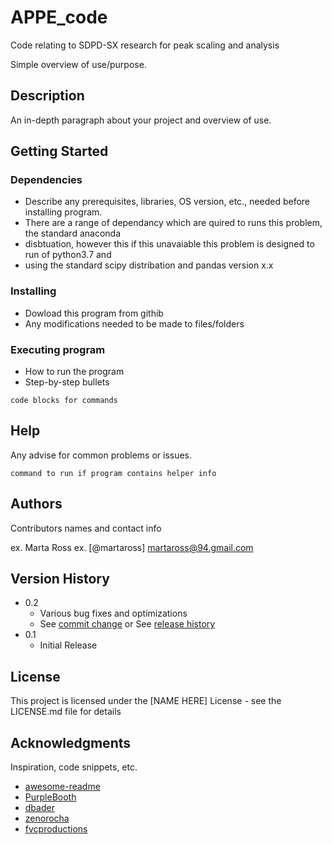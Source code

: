 # APPE_code
Code relating to SDPD-SX research for peak scaling and analysis

Simple overview of use/purpose.

## Description

An in-depth paragraph about your project and overview of use.

## Getting Started


### Dependencies

* Describe any prerequisites, libraries, OS version, etc., needed before installing program.
* There are a range of dependancy which are quired to runs this problem, the standard anaconda 
* disbtuation, however this if this unavaiable this problem is designed to run of python3.7 and
* using the standard scipy distribation and pandas version x.x 

### Installing

* Dowload this program from githib 
* Any modifications needed to be made to files/folders

### Executing program

* How to run the program
* Step-by-step bullets
```
code blocks for commands
```

## Help

Any advise for common problems or issues.
```
command to run if program contains helper info
```

## Authors

Contributors names and contact info

ex. Marta Ross 
ex. [@martaross] martaross@94.gmail.com

## Version History

* 0.2
    * Various bug fixes and optimizations
    * See [commit change]() or See [release history]()
* 0.1
    * Initial Release

## License

This project is licensed under the [NAME HERE] License - see the LICENSE.md file for details

## Acknowledgments

Inspiration, code snippets, etc.
* [awesome-readme](https://github.com/matiassingers/awesome-readme)
* [PurpleBooth](https://gist.github.com/PurpleBooth/109311bb0361f32d87a2)
* [dbader](https://github.com/dbader/readme-template)
* [zenorocha](https://gist.github.com/zenorocha/4526327)
* [fvcproductions](https://gist.github.com/fvcproductions/1bfc2d4aecb01a834b46)
